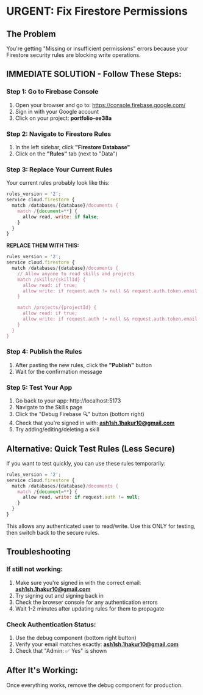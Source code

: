 # URGENT: Fix Firestore Permissions

## The Problem

You're getting "Missing or insufficient permissions" errors because your Firestore security rules are blocking write operations.

## IMMEDIATE SOLUTION - Follow These Steps:

### Step 1: Go to Firebase Console

1. Open your browser and go to: https://console.firebase.google.com/
2. Sign in with your Google account
3. Click on your project: **portfolio-ee38a**

### Step 2: Navigate to Firestore Rules

1. In the left sidebar, click **"Firestore Database"**
2. Click on the **"Rules"** tab (next to "Data")

### Step 3: Replace Your Current Rules

Your current rules probably look like this:

```javascript
rules_version = '2';
service cloud.firestore {
  match /databases/{database}/documents {
    match /{document=**} {
      allow read, write: if false;
    }
  }
}
```

**REPLACE THEM WITH THIS:**

```javascript
rules_version = '2';
service cloud.firestore {
  match /databases/{database}/documents {
    // Allow anyone to read skills and projects
    match /skills/{skillId} {
      allow read: if true;
      allow write: if request.auth != null && request.auth.token.email == "ash1sh.1hakur10@gmail.com";
    }

    match /projects/{projectId} {
      allow read: if true;
      allow write: if request.auth != null && request.auth.token.email == "ash1sh.1hakur10@gmail.com";
    }
  }
}
```

### Step 4: Publish the Rules

1. After pasting the new rules, click the **"Publish"** button
2. Wait for the confirmation message

### Step 5: Test Your App

1. Go back to your app: http://localhost:5173
2. Navigate to the Skills page
3. Click the "Debug Firebase 🔍" button (bottom right)
4. Check that you're signed in with: **ash1sh.1hakur10@gmail.com**
5. Try adding/editing/deleting a skill

## Alternative: Quick Test Rules (Less Secure)

If you want to test quickly, you can use these rules temporarily:

```javascript
rules_version = '2';
service cloud.firestore {
  match /databases/{database}/documents {
    match /{document=**} {
      allow read, write: if request.auth != null;
    }
  }
}
```

This allows any authenticated user to read/write. Use this ONLY for testing, then switch back to the secure rules.

## Troubleshooting

### If still not working:

1. Make sure you're signed in with the correct email: **ash1sh.1hakur10@gmail.com**
2. Try signing out and signing back in
3. Check the browser console for any authentication errors
4. Wait 1-2 minutes after updating rules for them to propagate

### Check Authentication Status:

1. Use the debug component (bottom right button)
2. Verify your email matches exactly: **ash1sh.1hakur10@gmail.com**
3. Check that "Admin: ✅ Yes" is shown

## After It's Working:

Once everything works, remove the debug component for production.
